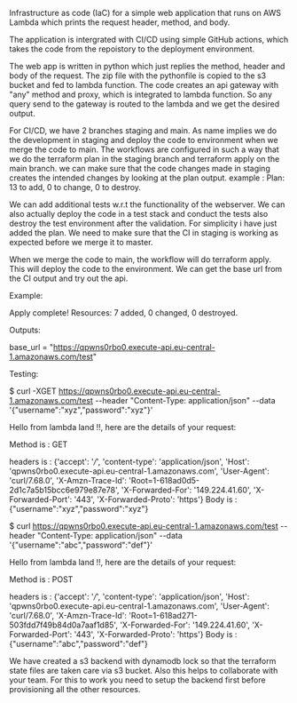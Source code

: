 Infrastructure as code (IaC) for a simple web application that runs on AWS Lambda which prints the request header, method, and body.

The application is intergrated with CI/CD using simple GitHub actions, which takes the code from the repoistory to the deployment environment.

The web app is written in python which just replies the method, header and body of the request. The zip file with the pythonfile is copied to the s3 bucket and fed to lambda function. The code creates an api gateway with "any" method and proxy, which is integrated to lambda function. So any query send to the gateway is routed to the lambda and we get the desired output.

For CI/CD, we have 2 branches staging and main. As name implies we do the development in staging and deploy the code to environment when we merge the code to main. The workflows are configured in such a way that we do the terraform plan in the staging branch and terraform apply on the main branch. we can make sure that the code changes made in staging creates the intended changes by looking at the plan output. example : Plan: 13 to add, 0 to change, 0 to destroy.

We can add additional tests w.r.t the functionality of the webserver. We can also actually deploy the code in a test stack and conduct the tests also destroy the test environment after the validation. For simplicity i have just added the plan. We need to make sure that the CI in staging is working as expected before we merge it to master.

When we merge the code to main, the workflow will do terraform apply. This will deploy the code to the environment. We can get the base url from the CI output and try out the api.

Example:

Apply complete! Resources: 7 added, 0 changed, 0 destroyed.

Outputs:

base_url = "https://qpwns0rbo0.execute-api.eu-central-1.amazonaws.com/test"

Testing:

$ curl -XGET https://qpwns0rbo0.execute-api.eu-central-1.amazonaws.com/test --header "Content-Type: application/json" --data '{"username":"xyz","password":"xyz"}'

Hello from lambda land !!, here are the details of your request:

Method is : GET

headers is : {'accept': '*/*', 'content-type': 'application/json', 'Host': 'qpwns0rbo0.execute-api.eu-central-1.amazonaws.com', 'User-Agent': 'curl/7.68.0', 'X-Amzn-Trace-Id': 'Root=1-618ad0d5-2d1c7a5b15bcc6e979e87e78', 'X-Forwarded-For': '149.224.41.60', 'X-Forwarded-Port': '443', 'X-Forwarded-Proto': 'https'}
Body is : {"username":"xyz","password":"xyz"}

$ curl https://qpwns0rbo0.execute-api.eu-central-1.amazonaws.com/test --header "Content-Type: application/json" --data '{"username":"abc","password":"def"}'

Hello from lambda land !!, here are the details of your request:

Method is : POST

headers is : {'accept': '*/*', 'content-type': 'application/json', 'Host': 'qpwns0rbo0.execute-api.eu-central-1.amazonaws.com', 'User-Agent': 'curl/7.68.0', 'X-Amzn-Trace-Id': 'Root=1-618ad271-503fdd7f49b84d0a7aaf1d85', 'X-Forwarded-For': '149.224.41.60', 'X-Forwarded-Port': '443', 'X-Forwarded-Proto': 'https'}
Body is : {"username":"abc","password":"def"}

We have created a s3 backend with dynamodb lock so that the terraform state files are taken care via s3 bucket. Also this helps to  collaborate with your team. For this to work you need to setup the backend first before provisioning all the other resources.

